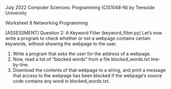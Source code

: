July 2022 Computer Sciences: Programming (CIS1048-N) by Teesside University

Worksheet 8 Networking Programming

[ASSESSMENT] Question 2: A Keyword Filter (keyword_filter.py)
Let’s now write a program to check whether or not a webpage contains certain keywords, without showing the webpage to the user.
1.	Write a program that asks the user for the address of a webpage.
2.	Now, read a list of “blocked words” from a file blocked_words.txt line-by-line.
3.	Download the contents of that webpage to a string, and print a message that access to the webpage has been blocked if the webpage’s source code contains any word in blocked_words.txt.
